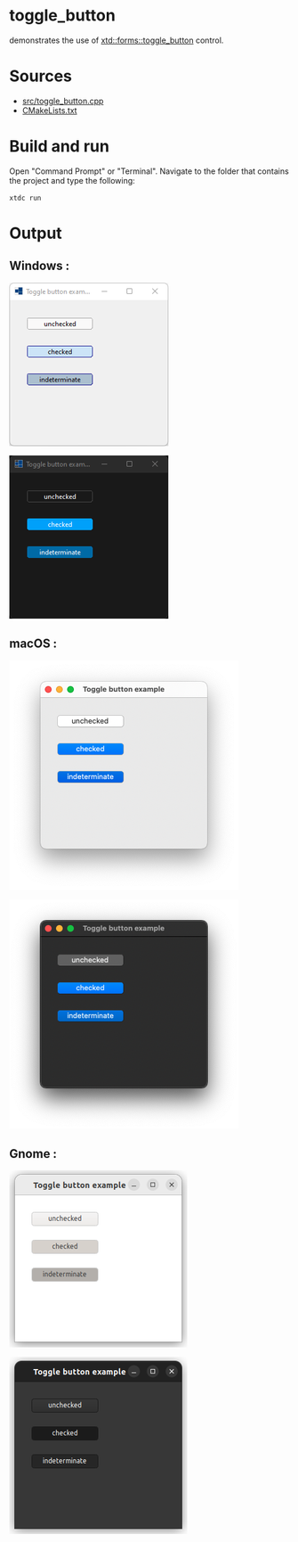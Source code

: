 # toggle_button

demonstrates the use of [xtd::forms::toggle_button](https://codedocs.xyz/gammasoft71/xtd/classxtd_1_1forms_1_1toggle__button.html) control.

# Sources

* [src/toggle_button.cpp](src/toggle_button.cpp)
* [CMakeLists.txt](CMakeLists.txt)

# Build and run

Open "Command Prompt" or "Terminal". Navigate to the folder that contains the project and type the following:

```shell
xtdc run
```

# Output

## Windows :

![Screenshot](../../../../docs/pictures/examples/toggle_button_w.png)

![Screenshot](../../../../docs/pictures/examples/toggle_button_wd.png)

## macOS :

![Screenshot](../../../../docs/pictures/examples/toggle_button_m.png)

![Screenshot](../../../../docs/pictures/examples/toggle_button_md.png)

## Gnome :

![Screenshot](../../../../docs/pictures/examples/toggle_button_g.png)

![Screenshot](../../../../docs/pictures/examples/toggle_button_gd.png)
